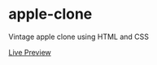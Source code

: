 # apple-clone

Vintage apple clone using HTML and CSS

[Live Preview](https://theproficientdev.github.io/apple-clone/)
